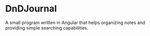 # DnDJournal
A small program written in Angular that helps organizing notes and providing simple searching capabilities.
